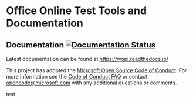 # Office Online Test Tools and Documentation

## Documentation [![Documentation Status](https://readthedocs.org/projects/wopi/badge/?version=latest)](https://wopi.readthedocs.io/)

Latest documentation can be found at https://wopi.readthedocs.io/

This project has adopted the [Microsoft Open Source Code of Conduct](https://opensource.microsoft.com/codeofconduct/).
For more information see the [Code of Conduct FAQ](https://opensource.microsoft.com/codeofconduct/faq/) or contact
[opencode@microsoft.com](mailto:opencode@microsoft.com) with any additional questions or comments.

test
